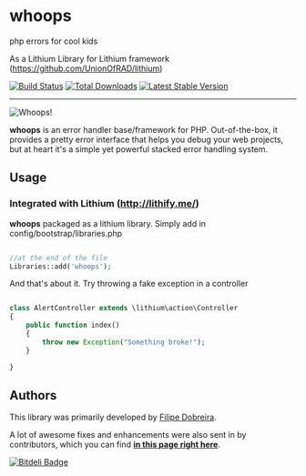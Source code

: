 # whoops 
php errors for cool kids

As a Lithium Library for Lithium framework (https://github.com/UnionOfRAD/lithium)


[![Build Status](https://travis-ci.org/filp/whoops.png?branch=master)](https://travis-ci.org/filp/whoops) [![Total Downloads](https://poser.pugx.org/filp/whoops/downloads.png)](https://packagist.org/packages/filp/whoops)  [![Latest Stable Version](https://poser.pugx.org/filp/whoops/v/stable.png)](https://packagist.org/packages/filp/whoops)


-----

![Whoops!](http://i.imgur.com/xiZ1tUU.png)

**whoops** is an error handler base/framework for PHP. Out-of-the-box, it provides a pretty
error interface that helps you debug your web projects, but at heart it's a simple yet
powerful stacked error handling system.

## Usage

### Integrated with Lithium (http://lithify.me/)

**whoops** packaged as a lithium library.
Simply add in config/bootstrap/libraries.php


```php

//at the end of the file
Libraries::add('whoops');

```

And that's about it. 
Try throwing a fake exception in a controller 


```php

class AlertController extends \lithium\action\Controller
{
	public function index()
	{
		throw new Exception("Something broke!");
	}

}
```

## Authors

This library was primarily developed by [Filipe Dobreira](https://github.com/filp).

A lot of awesome fixes and enhancements were also sent in by contributors, which you can find **[in this page right here](https://github.com/filp/whoops/contributors)**.


[![Bitdeli Badge](https://d2weczhvl823v0.cloudfront.net/filp/whoops/trend.png)](https://bitdeli.com/free "Bitdeli Badge")

